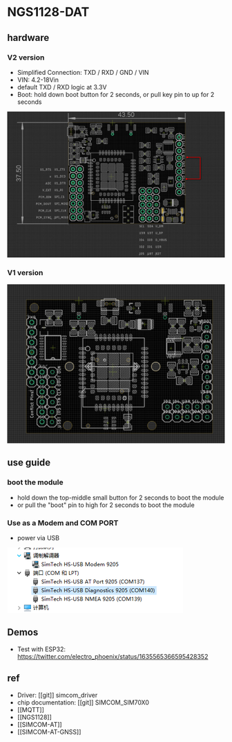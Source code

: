 

# NGS1128-DAT

## hardware 

### V2 version 
- Simplified Connection: TXD / RXD / GND / VIN
- VIN: 4.2-18Vin
- default TXD / RXD logic at 3.3V
- Boot: hold down boot button for 2 seconds, or pull key pin to up for 2 seconds

![](21-53-15-14-03-2023.png)


### V1 version 

![](36-15-17-03-04-2023.png)


## use guide 

### boot the module 
- hold down the top-middle small button for 2 seconds to boot the module
- or pull the "boot" pin to high for 2 seconds to boot the module 



### Use as a Modem and COM PORT

- power via USB

![](27-07-17-14-03-2023.png)



## Demos
- Test with ESP32: https://twitter.com/electro_phoenix/status/1635565366595428352

## ref 

- Driver: [[git]] simcom_driver
- chip documentation: [[git]] SIMCOM_SIM70X0
- [[MQTT]]
- [[NGS1128]]
- [[SIMCOM-AT]]
- [[SIMCOM-AT-GNSS]]

